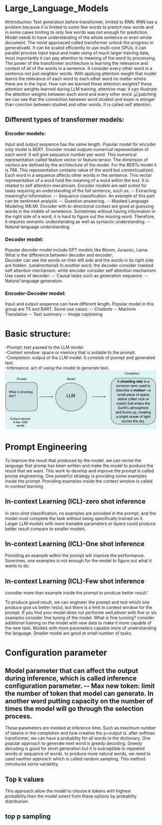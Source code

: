 # Large_Language_Models
#Introduction
Text generation before transformer, limited to RNN. RNN has a problem because it is limited to some few words to predcit new words and in some cases limiting to only few words was not enough for prediction. Model needs to have understanding of the whole sentence or even whole document. The novel approaced called transformer unlock the progress in generativeAI. It can be scaled efficiently to use multi-core GPUs, it can parallel process input input and make using of much larger training data, most importantly it can pay attention to meaning of the word its processing.<br>
The power of the transformer architecture is learning the relevance and context of all of the words in a sentence. It consider every other word in a sentence not just neighbor words. With applyng attention weight that model learns the relevance of each word to each other word no matter where there are in the input.
How can we learned these attention weights? these attention weights learned during LLM training.
attention map: it can illustrate the attention weights between each word and every other word.
<img src="Images/attention_map" alt="patching" width="500"/><br>
we can see that the connection between word student and exam is stonger than conction between studnet and other words. It is called self attention.<br>

## Different types of transformer models:
### Encoder models:
Input and output sequence has the same length.
Popular model for encoder only model is BERT.
Encoder model outputs numerical representation of each word. It will give sequance number per word. This numerical representation called feature vector or feature tensor. The dimension of vectors are defined by the architecture of the model. For the BERTs model it is 768. This representation contains value of the word but contextcualized. Each word in a sequence affects other words in the sentence. This vector representation of a word hold the meaning of a word within the text. It is related to self attention mecahnism.
Encoder models are well suited for tasks requiring an understanding of the full sentence, such as:
-- Extracting meaningful information.
-- Sequance classification. An example of this part can be sentiment analysis.
-- Question answering.
-- Masked Language Modeling (MLM). Encoder with bi-directional context are good at guessing words in the middle of senetence. Sometimes without having information in the right side of a word, it is hard to figure out the missing word. Therefore, it requires semantic understanding as well as syntactic understanding.
-- Natural language understanding.

### Decoder model:
Popular decoder model include GPT models like Bloom, Jurassic, Lama.
What is the difference between decoder and encoder; <br>
Decoder can see the words on their left side and the words in its right side are hidden. (unidirectional)
In another word, the decoder consider masked self attention mechanism. while encoder consider self attention mechanism.
Use cases of decoder:
-- Causal tasks such as generation sequance.
-- Natural language generation.

### Encoder-Decoder model:
Input and output sequence can have different length.
Popular model in this group are T5 and BART.
Some use cases:
-- Chatbots
-- Machine Translation
-- Text summary
-- Image captioning



# Basic structure:
 -Prompt: text passed to the LLM model.<br>
 -Context window: space or memory that is avilable to the prompt.<br>
 -Completion: output of the LLM model. It consists of prompt and generated text.<br>
 -Infereance: act of using the model to generate text.<br>
<img src="Images/main_structure.png" alt="patching" width="500"/><br>
# Prompt Engineering
To improve the result that produced by the model, we can revise the language that promp has been written and make the model to produce the result that we want. This work to develop and improve the prompt is called promp engineering.
One powerful strategy is providing some examples inside the prompt. Providing examples inside the context window is called in-context learning.
## In-context Learning (ICL)-zero shot inference
In zero-shot classification, no examples are provided in the prompt, and the model must complete the task without being specifically trained on it. Larger LLM models with more trainable parameters or layers could produce better result compare to smaller models. 

## In-context Learning (ICL)-One shot inference
Providing an example within the prompt will improve the performance. Somrimes, one examples is not enough for the model to figure out what it wants to do.

## In-context Learning (ICL)-Few shot inference
consdier more than example inside the prompt to prodcue better result.'

To produce good result, we can engineer the prompt and test which one produce give us better reslut, but there is a limit in context window for the prompt. If you find your model does not performe well,ebven with five or six examples consider fine tuning of the model.
What is fine tunning?
consider additional training on the model with new data to make it more capable of the new task.
Models with more parameters capable more of understanding the language.
Smaller model are good at small number of tasks.

# Configuration parameter
Model parameter that can affect the output during inference, which is called inference configuration parameter.
-- Max new token: limit the number of token that model can generate. In another word putting capacity on the number of times the model will go through the selection process.
-- 
These parameters are invoked at inference time. Such as maximum number of tokens in the completion and how creative the p=output is. 
after softmax transformer, we can have a probablity for all words in the dictionary.
One popular approach to generate next word is greedy decoding.
Greedy decoding is good for short generation but it is susceptible to repeated words or sequance of words.
to produce more natural words, we need to used naother approach which is called random sampling. This method introduces some variablity.
## Top k values
This approach allow the model to choose k tokens with highest probalblity.then the model select from these options by probablity distribution.
## top p sampling


